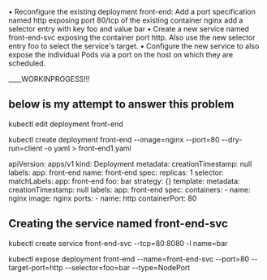 •	Reconfigure the existing deployment front-end:
Add a port specification named http exposing port 80/tcp of the existing container nginx add a selector entry with key foo and value bar 
•	Create a new service named front-end-svc exposing the container port http. Also use the new selector entry foo to select the service's target. 
•	Configure the new service to also expose the individual Pods via a port on the host on which they are scheduled. 





____WORKINPROGESS!!!


## below is my attempt to answer this problem 

kubectl edit deployment front-end


kubectl create deployment front-end --image=nginx --port=80  --dry-run=client -o yaml > front-end1.yaml 

apiVersion: apps/v1
kind: Deployment
metadata:
  creationTimestamp: null
  labels:
    app: front-end
  name: front-end
spec:
  replicas: 1
  selector:
    matchLabels:
      app: front-end
      foo: bar
  strategy: {}
  template:
    metadata:
      creationTimestamp: null
      labels:
        app: front-end
    spec:
      containers:
      - name: nginx
        image: nginx
        ports:
        - name: http
          containerPort: 80

## Creating the service named front-end-svc

kubectl create service front-end-svc --tcp=80:8080 -l name=bar 

kubectl expose deployment front-end --name=front-end-svc --port=80 --target-port=http --selector=foo=bar --type=NodePort


